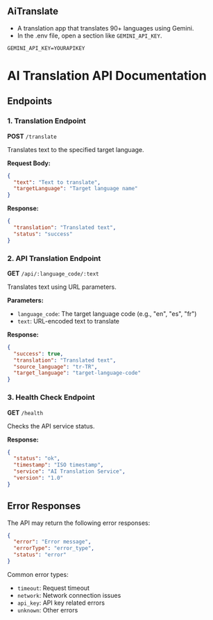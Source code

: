 ## AiTranslate
- A translation app that translates 90+ languages ​​using Gemini.
- In the .env file, open a section like `GEMINI_API_KEY`.
```
GEMINI_API_KEY=YOURAPIKEY
```
# AI Translation API Documentation

## Endpoints

### 1. Translation Endpoint
**POST** `/translate`

Translates text to the specified target language.

**Request Body:**
```json
{
  "text": "Text to translate",
  "targetLanguage": "Target language name"
}
```

**Response:**
```json
{
  "translation": "Translated text",
  "status": "success"
}
```

### 2. API Translation Endpoint
**GET** `/api/:language_code/:text`

Translates text using URL parameters.

**Parameters:**
- `language_code`: The target language code (e.g., "en", "es", "fr")
- `text`: URL-encoded text to translate

**Response:**
```json
{
  "success": true,
  "translation": "Translated text",
  "source_language": "tr-TR",
  "target_language": "target-language-code"
}
```

### 3. Health Check Endpoint
**GET** `/health`

Checks the API service status.

**Response:**
```json
{
  "status": "ok",
  "timestamp": "ISO timestamp",
  "service": "AI Translation Service",
  "version": "1.0"
}
```

## Error Responses

The API may return the following error responses:

```json
{
  "error": "Error message",
  "errorType": "error_type",
  "status": "error"
}
```

Common error types:
- `timeout`: Request timeout
- `network`: Network connection issues
- `api_key`: API key related errors
- `unknown`: Other errors
